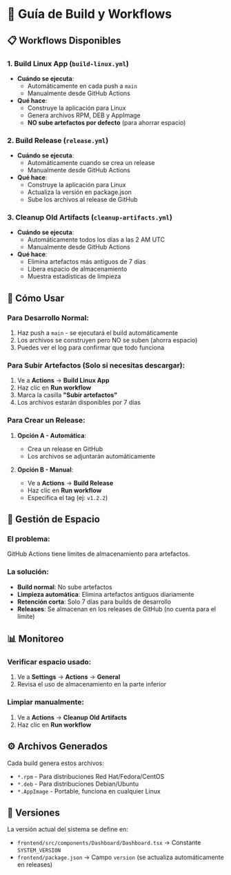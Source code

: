 # 🚀 Guía de Build y Workflows

## 📋 Workflows Disponibles

### 1. **Build Linux App** (`build-linux.yml`)
- **Cuándo se ejecuta**: 
  - Automáticamente en cada push a `main`
  - Manualmente desde GitHub Actions
- **Qué hace**: 
  - Construye la aplicación para Linux
  - Genera archivos RPM, DEB y AppImage
  - **NO sube artefactos por defecto** (para ahorrar espacio)

### 2. **Build Release** (`release.yml`)
- **Cuándo se ejecuta**:
  - Automáticamente cuando se crea un release
  - Manualmente desde GitHub Actions
- **Qué hace**:
  - Construye la aplicación para Linux
  - Actualiza la versión en package.json
  - Sube los archivos al release de GitHub

### 3. **Cleanup Old Artifacts** (`cleanup-artifacts.yml`)
- **Cuándo se ejecuta**:
  - Automáticamente todos los días a las 2 AM UTC
  - Manualmente desde GitHub Actions
- **Qué hace**:
  - Elimina artefactos más antiguos de 7 días
  - Libera espacio de almacenamiento
  - Muestra estadísticas de limpieza

## 🎯 Cómo Usar

### Para Desarrollo Normal:
1. Haz push a `main` - se ejecutará el build automáticamente
2. Los archivos se construyen pero NO se suben (ahorra espacio)
3. Puedes ver el log para confirmar que todo funciona

### Para Subir Artefactos (Solo si necesitas descargar):
1. Ve a **Actions** → **Build Linux App**
2. Haz clic en **Run workflow**
3. Marca la casilla **"Subir artefactos"**
4. Los archivos estarán disponibles por 7 días

### Para Crear un Release:
1. **Opción A - Automática**:
   - Crea un release en GitHub
   - Los archivos se adjuntarán automáticamente

2. **Opción B - Manual**:
   - Ve a **Actions** → **Build Release**
   - Haz clic en **Run workflow**
   - Especifica el tag (ej: `v1.2.2`)

## 🧹 Gestión de Espacio

### El problema:
GitHub Actions tiene límites de almacenamiento para artefactos.

### La solución:
- **Build normal**: No sube artefactos
- **Limpieza automática**: Elimina artefactos antiguos diariamente
- **Retención corta**: Solo 7 días para builds de desarrollo
- **Releases**: Se almacenan en los releases de GitHub (no cuenta para el límite)

## 📊 Monitoreo

### Verificar espacio usado:
1. Ve a **Settings** → **Actions** → **General**
2. Revisa el uso de almacenamiento en la parte inferior

### Limpiar manualmente:
1. Ve a **Actions** → **Cleanup Old Artifacts**
2. Haz clic en **Run workflow**

## ⚙️ Archivos Generados

Cada build genera estos archivos:
- `*.rpm` - Para distribuciones Red Hat/Fedora/CentOS
- `*.deb` - Para distribuciones Debian/Ubuntu
- `*.AppImage` - Portable, funciona en cualquier Linux

## 🔧 Versiones

La versión actual del sistema se define en:
- `frontend/src/components/Dashboard/Dashboard.tsx` → Constante `SYSTEM_VERSION`
- `frontend/package.json` → Campo `version` (se actualiza automáticamente en releases) 